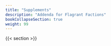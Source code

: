 ```yaml
---
title: "Supplements"
description: "Addenda for Flagrant Factions"
bookCollapseSection: true
weight: 99
---
```


{{< section >}}